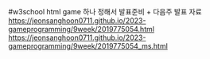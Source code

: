 #w3school html game 하나 정해서 발표준비 + 다음주 발표 자료
https://jeonsanghoon0711.github.io/2023-gameprogramming/9week/2019775054.html  
https://jeonsanghoon0711.github.io/2023-gameprogramming/9week/2019775054_ms.html
